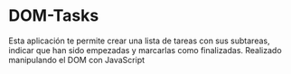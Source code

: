 # DOM-Tasks
Esta aplicación te permite crear una lista de tareas con sus subtareas, indicar que han sido empezadas y marcarlas como finalizadas. Realizado manipulando el DOM con JavaScript
